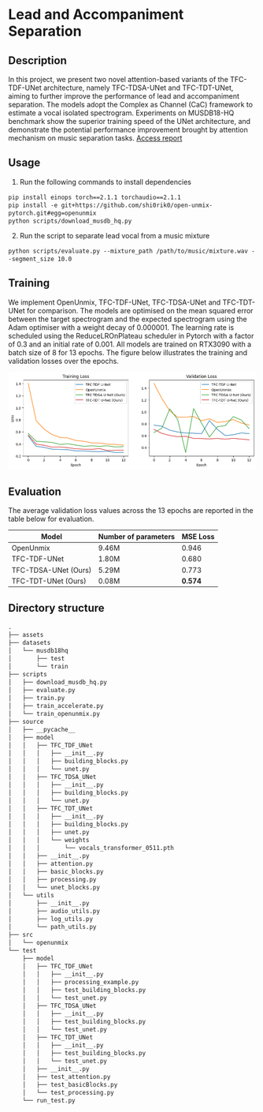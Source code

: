 # Lead and Accompaniment Separation
## Description 
In this project, we present two novel attention-based variants of the TFC-TDF-UNet architecture, namely TFC-TDSA-UNet and TFC-TDT-UNet, aiming to further improve the performance of lead and accompaniment separation. The models adopt the Complex as Channel (CaC) framework to estimate a vocal isolated spectrogram. Experiments on MUSDB18-HQ benchmark show the superior training speed of the UNet architecture, and demonstrate the potential performance improvement brought by attention mechanism on music separation tasks. [Access report](./assets/report.pdf)

## Usage
1. Run the following commands to install dependencies
```
pip install einops torch==2.1.1 torchaudio==2.1.1
pip install -e git+https://github.com/shi0rik0/open-unmix-pytorch.git#egg=openunmix
python scripts/download_musdb_hq.py
```
2. Run the script to separate lead vocal from a music mixture
```
python scripts/evaluate.py --mixture_path /path/to/music/mixture.wav --segment_size 10.0
```

## Training
We implement OpenUnmix, TFC-TDF-UNet, TFC-TDSA-UNet and TFC-TDT-UNet for comparison. The models are optimised on the mean squared error between the target spectrogram and the expected spectrogram using the Adam optimiser with a weight decay of 0.000001. The learning rate is scheduled using the ReduceLROnPlateau scheduler in Pytorch with a factor of 0.3 and an initial rate of 0.001. All models are trained on RTX3090 with a batch size of 8 for 13 epochs. The figure below illustrates the training and validation losses over the epochs.  

<img style="object-fit: contain" title="Plot of training and validation losses" src="assets/overall_result.png">


## Evaluation
The average validation loss values across the 13 epochs are reported in the table below for evaluation.

| Model        | Number of parameters    | MSE Loss|
|--------------|-----------|------------|
| OpenUnmix | 9.46M | 0.946    |
| TFC-TDF-UNet | 1.80M | 0.680 |
| TFC-TDSA-UNet (Ours) | 5.29M | 0.773 |
| TFC-TDT-UNet (Ours) | 0.08M | **0.574** |



## Directory structure
```
.
├── assets
├── datasets
│   └── musdb18hq
│       ├── test
│       └── train
├── scripts
│   ├── download_musdb_hq.py
│   ├── evaluate.py
│   ├── train.py
│   ├── train_accelerate.py
│   └── train_openunmix.py
├── source
│   ├── __pycache__
│   ├── model
│   │   ├── TFC_TDF_UNet
│   │   │   ├── __init__.py
│   │   │   ├── building_blocks.py
│   │   │   └── unet.py
│   │   ├── TFC_TDSA_UNet
│   │   │   ├── __init__.py
│   │   │   ├── building_blocks.py
│   │   │   └── unet.py
│   │   ├── TFC_TDT_UNet
│   │   │   ├── __init__.py
│   │   │   ├── building_blocks.py
│   │   │   ├── unet.py
│   │   │   └── weights
│   │   │       └── vocals_transformer_0511.pth
│   │   ├── __init__.py
│   │   ├── attention.py
│   │   ├── basic_blocks.py
│   │   ├── processing.py
│   │   └── unet_blocks.py
│   └── utils
│       ├── __init__.py
│       ├── audio_utils.py
│       ├── log_utils.py
│       └── path_utils.py
├── src
│   └── openunmix
└── test
    ├── model
    │   ├── TFC_TDF_UNet
    │   │   ├── __init__.py
    │   │   ├── processing_example.py
    │   │   ├── test_building_blocks.py
    │   │   └── test_unet.py
    │   ├── TFC_TDSA_UNet
    │   │   ├── __init__.py
    │   │   ├── test_building_blocks.py
    │   │   └── test_unet.py
    │   ├── TFC_TDT_UNet
    │   │   ├── __init__.py
    │   │   ├── test_building_blocks.py
    │   │   └── test_unet.py
    │   ├── __init__.py
    │   ├── test_attention.py
    │   ├── test_basicBlocks.py
    │   └── test_processing.py
    └── run_test.py



```
